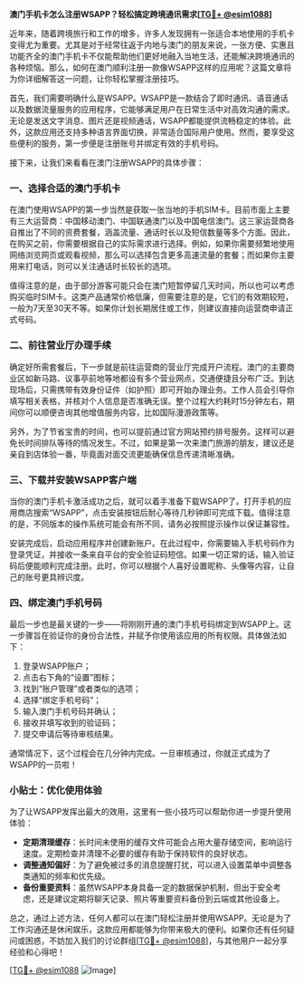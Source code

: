 **澳门手机卡怎么注册WSAPP？轻松搞定跨境通讯需求[[TG💪+ @esim1088](https://t.me/s/esim1088)]**

近年来，随着跨境旅行和工作的增多，许多人发现拥有一张适合本地使用的手机卡变得尤为重要。尤其是对于经常往返于内地与澳门的朋友来说，一张方便、实惠且功能齐全的澳门手机卡不仅能帮助他们更好地融入当地生活，还能解决跨境通讯的各种烦恼。那么，如何在澳门顺利注册一款像WSAPP这样的应用呢？这篇文章将为你详细解答这一问题，让你轻松掌握注册技巧。

首先，我们需要明确什么是WSAPP。WSAPP是一款结合了即时通讯、语音通话以及数据流量服务的应用程序，它能够满足用户在日常生活中对高效沟通的需求。无论是发送文字消息、图片还是视频通话，WSAPP都能提供流畅稳定的体验。此外，这款应用还支持多种语言界面切换，非常适合国际用户使用。然而，要享受这些便利的服务，第一步便是注册账号并绑定有效的手机号码。

接下来，让我们来看看在澳门注册WSAPP的具体步骤：

### 一、选择合适的澳门手机卡

在澳门使用WSAPP的第一步当然是获取一张当地的手机SIM卡。目前市面上主要有三大运营商：中国移动澳门、中国联通澳门以及中国电信澳门。这三家运营商各自推出了不同的资费套餐，涵盖流量、通话时长以及短信数量等多个方面。因此，在购买之前，你需要根据自己的实际需求进行选择。例如，如果你需要频繁地使用网络浏览网页或观看视频，那么可以选择包含更多高速流量的套餐；而如果你主要用来打电话，则可以关注通话时长较长的选项。

值得注意的是，由于部分游客可能只会在澳门短暂停留几天时间，所以也可以考虑购买临时SIM卡。这类产品通常价格低廉，但需要注意的是，它们的有效期较短，一般为7天至30天不等。如果你计划长期居住或工作，则建议直接向运营商申请正式号码。

### 二、前往营业厅办理手续

确定好所需套餐后，下一步就是前往运营商的营业厅完成开户流程。澳门的主要商业区如新马路、议事亭前地等地都设有多个营业网点，交通便捷且分布广泛。到达现场后，只需携带有效身份证件（如护照）即可开始办理业务。工作人员会引导你填写相关表格，并核对个人信息是否准确无误。整个过程大约耗时15分钟左右，期间你可以顺便咨询其他增值服务内容，比如国际漫游政策等。

另外，为了节省宝贵的时间，也可以提前通过官方网站预约排号服务。这样可以避免长时间排队等待的情况发生。不过，如果是第一次来澳门旅游的朋友，建议还是亲自到店体验一番，毕竟面对面交流更能确保信息传递清晰准确。

### 三、下载并安装WSAPP客户端

当你的澳门手机卡激活成功之后，就可以着手准备下载WSAPP了。打开手机的应用商店搜索“WSAPP”，点击安装按钮后耐心等待几秒钟即可完成下载。值得注意的是，不同版本的操作系统可能会有所不同，请务必按照提示操作以保证兼容性。

安装完成后，启动应用程序并创建新账户。在此过程中，你需要输入手机号码作为登录凭证，并接收一条来自平台的安全验证码短信。如果一切正常的话，输入验证码后便能顺利完成注册。此时，你可以根据个人喜好设置昵称、头像等内容，让自己的账号更具辨识度。

### 四、绑定澳门手机号码

最后一步也是最关键的一步——将刚刚开通的澳门手机号码绑定到WSAPP上。这一步骤旨在验证你的身份合法性，并赋予你使用该应用的所有权限。具体做法如下：

1. 登录WSAPP账户；
2. 点击右下角的“设置”图标；
3. 找到“账户管理”或者类似的选项；
4. 选择“绑定手机号码”；
5. 输入澳门手机号码并确认；
6. 接收并填写收到的验证码；
7. 提交申请后等待审核结果。

通常情况下，这个过程会在几分钟内完成。一旦审核通过，你就正式成为了WSAPP的一员啦！

### 小贴士：优化使用体验

为了让WSAPP发挥出最大的效用，这里有一些小技巧可以帮助你进一步提升使用体验：

- **定期清理缓存**：长时间未使用的缓存文件可能会占用大量存储空间，影响运行速度。定期检查并清理不必要的缓存有助于保持软件的良好状态。
- **调整通知偏好**：为了避免被过多的消息提醒打扰，可以进入设置菜单中调整各类通知的频率和优先级。
- **备份重要资料**：虽然WSAPP本身具备一定的数据保护机制，但出于安全考虑，还是建议定期将聊天记录、照片等重要资料备份到云端或其他设备上。

总之，通过上述方法，任何人都可以在澳门轻松注册并使用WSAPP。无论是为了工作沟通还是休闲娱乐，这款应用都能够为你带来极大的便利。如果你还有任何疑问或困惑，不妨加入我们的讨论群组[[TG💪+ @esim1088](https://t.me/s/esim1088)]，与其他用户一起分享经验和心得吧！

[[TG💪+ @esim1088](https://t.me/s/esim1088) ![Image](https://i.postimg.cc/4NQfJmqS/Snipaste-2025-05-13-00-14-12.png)]